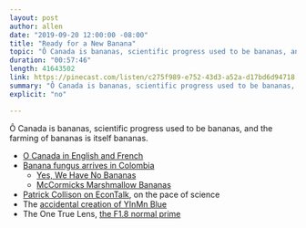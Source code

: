 ```yaml
---
layout: post
author: allen
date: "2019-09-20 12:00:00 -08:00"
title: "Ready for a New Banana"
topic: "Ô Canada is bananas, scientific progress used to be bananas, and the farming of bananas is itself bananas."
duration: "00:57:46"
length: 41643502
link: https://pinecast.com/listen/c275f989-e752-43d3-a52a-d17bd6d94718.mp3
summary: "Ô Canada is bananas, scientific progress used to be bananas, and the farming of bananas is itself bananas."
explicit: "no"

---
```


Ô Canada is bananas, scientific progress used to be bananas, and the farming of bananas is itself bananas.

- [O Canada in English and French](https://en.wikipedia.org/wiki/O_Canada#Lyrics)
- [Banana fungus arrives in Colombia](https://www.nationalgeographic.com/environment/2019/08/banana-fungus-latin-america-threatening-future/)
  - [Yes, We Have No Bananas](https://www.youtube.com/watch?v=ispyUzpJlWU)
  - [McCormicks Marshmallow Bananas](https://candyfunhouse.ca/products/mccormicks-marshmallow-bananas)
- [Patrick Collison on EconTalk](http://www.econtalk.org/patrick-collison-on-innovation-and-scientific-progress/), on the pace of science
- The [accidental creation of YInMn Blue](https://www.npr.org/2016/07/16/485696248/a-chemist-accidentally-creates-a-new-blue-then-what)
- The One True Lens, [the F1.8 normal prime](https://www.sony.ca/en/electronics/camera-lenses/sel35f18)

